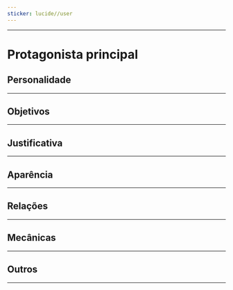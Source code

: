 ```yaml
---
sticker: lucide//user
---
```

---
# Protagonista principal

## Personalidade


---
## Objetivos


---
## Justificativa


---
## Aparência 


---
## Relações


---
## Mecânicas


---
## Outros


---